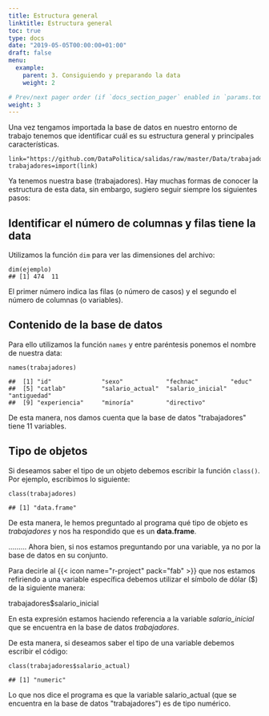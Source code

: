 ```yaml
---
title: Estructura general
linktitle: Estructura general
toc: true
type: docs
date: "2019-05-05T00:00:00+01:00"
draft: false
menu:
  example:
    parent: 3. Consiguiendo y preparando la data
    weight: 2

# Prev/next pager order (if `docs_section_pager` enabled in `params.toml`)
weight: 3
---
```


Una vez tengamos importada la base de datos en nuestro entorno de trabajo tenemos que identificar cuál es su estructura general y principales características. 

    link="https://github.com/DataPolitica/salidas/raw/master/Data/trabajadores.sav"
    trabajadores=import(link)

Ya tenemos nuestra base (trabajadores). Hay muchas formas de conocer la estructura de esta data, sin embargo, sugiero seguir siempre los siguientes pasos:

## Identificar el número de columnas y filas tiene la data

Utilizamos la función `dim` para ver las dimensiones del archivo:

    dim(ejemplo)
    ## [1] 474  11

El primer número indica las filas (o número de casos) y el segundo el número de columnas (o variables).

## Contenido de la base de datos

Para ello utilizamos la función `names` y entre paréntesis ponemos el nombre de nuestra data:

    names(trabajadores)

    ##  [1] "id"              "sexo"            "fechnac"         "educ"           
    ##  [5] "catlab"          "salario_actual"  "salario_inicial" "antiguedad"     
    ##  [9] "experiencia"     "minoría"         "directivo"

De esta manera, nos damos cuenta que la base de datos "trabajadores" tiene 11 variables.

## Tipo de objetos

Si deseamos saber el tipo de un objeto debemos escribir la función `class()`. Por ejemplo, escribimos lo siguiente:

    class(trabajadores)

    ## [1] "data.frame"

De esta manera, le hemos preguntado al programa qué tipo de objeto es *trabajadores* y nos ha respondido que es un **data.frame**.


.........
Ahora bien, si nos estamos preguntando por una variable, ya no por la base de datos en su conjunto. 

Para decirle al {{< icon name="r-project" pack="fab" >}} que nos estamos refiriendo a una variable específica debemos utilizar el símbolo de dólar ($) de la siguiente manera:

trabajadores$salario_inicial 

En esta expresión estamos haciendo referencia a la variable *salario_inicial* que se encuentra en la base de datos *trabajadores*.

De esta manera, si deseamos saber el tipo de una variable debemos escribir el código: 

    class(trabajadores$salario_actual)

    ## [1] "numeric"

Lo que nos dice el programa es que la variable salario_actual (que se encuentra en la base de datos "trabajadores") es de tipo numérico. 

